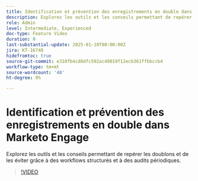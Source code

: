 ```yaml
---
title: Identification et prévention des enregistrements en double dans Marketo Engage
description: Explorez les outils et les conseils permettant de repérer les doublons et de les éviter grâce à des workflows structurés et à des audits périodiques.
role: Admin
level: Intermediate, Experienced
doc-type: Feature Video
duration: 0
last-substantial-update: 2025-01-10T00:00:00Z
jira: KT-16740
hidefromtoc: true
source-git-commit: e310fb4cd8dfc502ac49019f12ecb361ffbbccb4
workflow-type: tm+mt
source-wordcount: '48'
ht-degree: 0%

---
```



# Identification et prévention des enregistrements en double dans Marketo Engage

Explorez les outils et les conseils permettant de repérer les doublons et de les éviter grâce à des workflows structurés et à des audits périodiques.

>[!VIDEO](https://video.tv.adobe.com/v/3429500/?learn=on&enablevpops)
